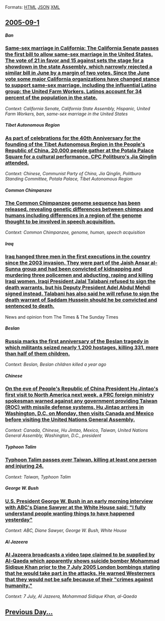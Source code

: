 
Formats: [HTML](2005/09/1/index.html)  [JSON](2005/09/1/index.json)  [XML](2005/09/1/index.xml)  

## [2005-09-1](/news/2005/09/1/index.md)

##### Ban
### [ Same-sex marriage in California: The California Senate passes the first bill to allow same-sex marriage in the United States. The vote of 21 in favor and 15 against sets the stage for a showdown in the state Assembly, which narrowly rejected a similar bill in June by a margin of two votes. Since the June vote some major California organizations have changed stance to support same-sex marriage, including the influential Latino group: the United Farm Workers. Latinos account for 34 percent of the population in the state. ](/news/2005/09/1/same-sex-marriage-in-california-the-california-senate-passes-the-first-bill-to-allow-same-sex-marriage-in-the-united-states-the-vote-of-2.md)
_Context: California Senate, California State Assembly, Hispanic, United Farm Workers, ban, same-sex marriage in the United States_

##### Tibet Autonomous Region
### [ As part of celebrations for the 40th Anniversary for the founding of the Tibet Autonomous Region in the People's Republic of China, 20,000 people gather at the Potala Palace Square for a cultural performance. CPC Politburo's Jia Qinglin attended. ](/news/2005/09/1/as-part-of-celebrations-for-the-40th-anniversary-for-the-founding-of-the-tibet-autonomous-region-in-the-people-s-republic-of-china-20-000.md)
_Context: Chinese, Communist Party of China, Jia Qinglin, Politburo Standing Committee, Potala Palace, Tibet Autonomous Region_

##### Common Chimpanzee
### [ The Common Chimpanzee genome sequence has been released, revealing genetic differences between chimps and humans including differences in a region of the genome thought to be involved in speech acquisition. ](/news/2005/09/1/the-common-chimpanzee-genome-sequence-has-been-released-revealing-genetic-differences-between-chimps-and-humans-including-differences-in-a.md)
_Context: Common Chimpanzee, genome, human, speech acquisition_

##### Iraq
### [ Iraq hanged three men in the first executions in the country since the 2003 invasion. They were part of the Jaish Ansar al-Sunna group and had been convicted of kidnapping and murdering three policemen and abducting, raping and killing Iraqi women. Iraqi President Jalal Talabani refused to sign the death warrants, but his Deputy President Adel Abdul Mehdi signed instead. Talabani has also said he will refuse to sign the death warrant of Saddam Hussein should he be convicted and sentenced to death. ](/news/2005/09/1/iraq-hanged-three-men-in-the-first-executions-in-the-country-since-the-2003-invasion-they-were-part-of-the-jaish-ansar-al-sunna-group-and.md)
News and opinion from The Times &amp; The Sunday Times

##### Beslan
### [ Russia marks the first anniversary of the Beslan tragedy in which militants seized nearly 1,200 hostages, killing 331, more than half of them children. ](/news/2005/09/1/russia-marks-the-first-anniversary-of-the-beslan-tragedy-in-which-militants-seized-nearly-1-200-hostages-killing-331-more-than-half-of-th.md)
_Context: Beslan, Beslan children killed a year ago_

##### Chinese
### [ On the eve of People's Republic of China President Hu Jintao's first visit to North America next week, a PRC foreign ministry spokesman warned against any government providing Taiwan (ROC) with missile defense systems. Hu Jintao arrives in Washington, D.C. on Monday, then visits Canada and Mexico before visiting the United Nations General Assembly. ](/news/2005/09/1/on-the-eve-of-people-s-republic-of-china-president-hu-jintao-s-first-visit-to-north-america-next-week-a-prc-foreign-ministry-spokesman-war.md)
_Context: Canada, Chinese, Hu Jintao, Mexico, Taiwan, United Nations General Assembly, Washington, D.C., president_

##### Typhoon Talim
### [ Typhoon Talim passes over Taiwan, killing at least one person and injuring 24. ](/news/2005/09/1/typhoon-talim-passes-over-taiwan-killing-at-least-one-person-and-injuring-24.md)
_Context: Taiwan, Typhoon Talim_

##### George W. Bush
### [ U.S. President George W. Bush in an early morning interview with ABC's Diane Sawyer at the White House said: "I fully understand people wanting things to have happened yesterday" ](/news/2005/09/1/u-s-president-george-w-bush-in-an-early-morning-interview-with-abc-s-diane-sawyer-at-the-white-house-said-i-fully-understand-people-wan.md)
_Context: ABC, Diane Sawyer, George W. Bush, White House_

##### Al Jazeera
### [ Al Jazeera broadcasts a video tape claimed to be supplied by Al-Qaeda which apparently shows suicide bomber Mohammad Sidique Khan prior to the 7 July 2005 London bombings stating that he would take part in the attacks. He warned Westerners that they would not be safe because of their "crimes against humanity." ](/news/2005/09/1/al-jazeera-broadcasts-a-video-tape-claimed-to-be-supplied-by-al-qaeda-which-apparently-shows-suicide-bomber-mohammad-sidique-khan-prior-to.md)
_Context: 7 July, Al Jazeera, Mohammad Sidique Khan, al-Qaeda_

## [Previous Day...](/news/2005/08/31/index.md)

